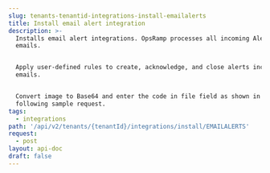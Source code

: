 ```yaml
---
slug: tenants-tenantid-integrations-install-emailalerts
title: Install email alert integration
description: >-
  Installs email alert integrations. OpsRamp processes all incoming Alert
  emails.


  Apply user-defined rules to create, acknowledge, and close alerts incoming
  emails.


  Convert image to Base64 and enter the code in file field as shown in the
  following sample request.
tags:
  - integrations
path: '/api/v2/tenants/{tenantId}/integrations/install/EMAILALERTS'
request:
  - post
layout: api-doc
draft: false
---
```

